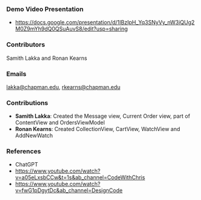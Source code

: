### Demo Video Presentation
- https://docs.google.com/presentation/d/1IBzIpH_Yq3SNyVy_nW3iQUg2M0Z9mYh9dQ0QSuAuvS8/edit?usp=sharing

### Contributors
Samith Lakka and Ronan Kearns
### Emails 
lakka@chapman.edu, rkearns@chapman.edu
### Contributions
- **Samith Lakka**: Created the Message view, Current Order view, part of ContentView and OrdersViewModel
- **Ronan Kearns**: Created CollectionView, CartView, WatchView and AddNewWatch

### References
- ChatGPT 
- https://www.youtube.com/watch?v=a05eLxsbCCw&t=1s&ab_channel=CodeWithChris 
- https://www.youtube.com/watch?v=fwG1pDgytDc&ab_channel=DesignCode


